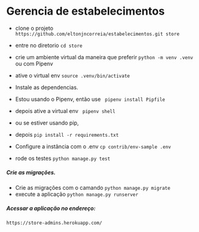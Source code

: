 # Gerencia de estabelecimentos


-  clone o projeto ``` https://github.com/eltonjncorreia/estabelecimentos.git store ```
-  entre no diretorio ``` cd store ```
-  crie um ambiente virtual da maneira que preferir ``` python -m venv .venv ``` ou com Pipenv
-  ative o virtual env ``` source .venv/bin/activate ```

-  Instale as dependencias.
-  Estou usando o Pipenv, então use ``` pipenv install Pipfile```
-  depois ative a virtual env  ``` pipenv shell```
-  ou  se estiver usando pip,
-  depois ``` pip install -r requirements.txt ```

-  Configure a instância com o .env  ``` cp contrib/env-sample .env ```
-  rode os testes ``` python manage.py test ```

##### Crie as migrações.

-  Crie as migrações com o camando ``` python manage.py migrate ```
-  execute a aplicação ```python manage.py runserver```

##### Acessar a aplicação no endereço:

``` https://store-admins.herokuapp.com/ ```